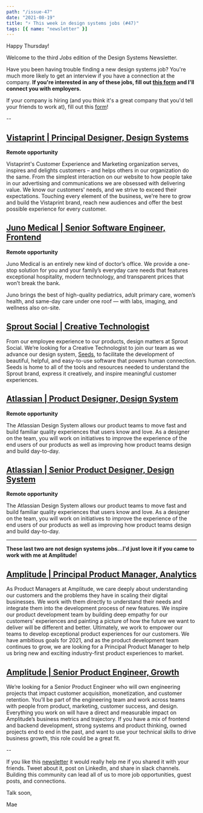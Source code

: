 ```yaml
---
path: "/issue-47"
date: "2021-08-19"
title: "⚡ This week in design systems jobs (#47)"
tags: [{ name: "newsletter" }]
---
```


Happy Thursday!

Welcome to the third _Jobs_ edition of the Design Systems Newsletter.

Have you been having trouble finding a new design systems job? You're much more likely to get an interview if you have a connection at the company. **If you're interested in any of these jobs, fill out [this form](https://forms.gle/ZJnVacMuz9Dt4p3GA) and I'll connect you with employers.**

If your company is hiring (and you think it's a great company that you'd tell your friends to work at), fill out this [form](https://forms.gle/tCRpGy7PMfQGqu5B9)!

--

## [Vistaprint | Principal Designer, Design Systems](https://www.linkedin.com/jobs/view/2626942765/)

**Remote opportunity**

Vistaprint's Customer Experience and Marketing organization serves, inspires and delights customers – and helps others in our organization do the same. From the simplest interaction on our website to how people take in our advertising and communications we are obsessed with delivering value. We know our customers' needs, and we strive to exceed their expectations. Touching every element of the business, we're here to grow and build the Vistaprint brand, reach new audiences and offer the best possible experience for every customer.

## [Juno Medical | Senior Software Engineer, Frontend](https://jobs.lever.co/junomedical/5c2e3dbe-b6a4-4daa-8768-628a84fca279)

**Remote opportunity**

Juno Medical is an entirely new kind of doctor’s office. We provide a one-stop solution for you and your family’s everyday care needs that features exceptional hospitality, modern technology, and transparent prices that won’t break the bank.

Juno brings the best of high-quality pediatrics, adult primary care, women’s health, and same-day care under one roof — with labs, imaging, and wellness also on-site.

## [Sprout Social | Creative Technologist](https://sproutsocial.com/careers/open-positions/?amp#/2953236/creative-technologist)

From our employee experience to our products, design matters at Sprout Social. We’re looking for a Creative Technologist to join our team as we advance our design system, [Seeds](https://sproutsocial.com/careers/open-positions/?amp#/2953236/creative-technologist), to facilitate the development of beautiful, helpful, and easy-to-use software that powers human connection. Seeds is home to all of the tools and resources needed to understand the Sprout brand, express it creatively, and inspire meaningful customer experiences.

## [Atlassian | Product Designer, Design System](https://jobs.lever.co/atlassian/04c69d75-11d2-455b-b4db-9557670651e9?lever-via=mchz33OSqn)

**Remote opportunity**

The Atlassian Design System allows our product teams to move fast and build familiar quality experiences that users know and love. As a designer on the team, you will work on initiatives to improve the experience of the end users of our products as well as improving how product teams design and build day-to-day.

## [Atlassian | Senior Product Designer, Design System](https://jobs.lever.co/atlassian/ab45ae10-c95f-4f9c-86a3-0a88b5eb5cb5?lever-via=mchz33OSqn)

**Remote opportunity**

The Atlassian Design System allows our product teams to move fast and build familiar quality experiences that users know and love. As a designer on the team, you will work on initiatives to improve the experience of the end users of our products as well as improving how product teams design and build day-to-day.

---

**These last two are not design systems jobs...I'd just love it if you came to work with me at Amplitude!**

## [Amplitude | Principal Product Manager, Analytics](https://lnkd.in/dEf8-w3b)

As Product Managers at Amplitude, we care deeply about understanding our customers and the problems they have in scaling their digital businesses. We work with them directly to understand their needs and integrate them into the development process of new features. We inspire our product development team by building deep empathy for our customers’ experiences and painting a picture of how the future we want to deliver will be different and better. Ultimately, we work to empower our teams to develop exceptional product experiences for our customers. We have ambitious goals for 2021, and as the product development team continues to grow, we are looking for a Principal Product Manager to help us bring new and exciting industry-first product experiences to market.

## [Amplitude | Senior Product Engineer, Growth](https://lnkd.in/dnnaPS-J)

We’re looking for a Senior Product Engineer who will own engineering projects that impact customer acquisition, monetization, and customer retention. You’ll be part of the engineering team and work across teams with people from product, marketing, customer success, and design. Everything you work on will have a direct and measurable impact on Amplitude’s business metrics and trajectory. If you have a mix of frontend and backend development, strong systems and product thinking, owned projects end to end in the past, and want to use your technical skills to drive business growth, this role could be a great fit.

--

If you like this [newsletter](https://maecapozzi.com/newsletter/) it would really help me if you shared it with your friends. Tweet about it, post on LinkedIn, and share in slack channels. Building this community can lead all of us to more job opportunities, guest posts, and connections.

Talk soon,

Mae
​
